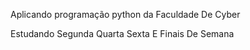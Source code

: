 Aplicando programação python da Faculdade De Cyber

Estudando Segunda Quarta Sexta E Finais De Semana
